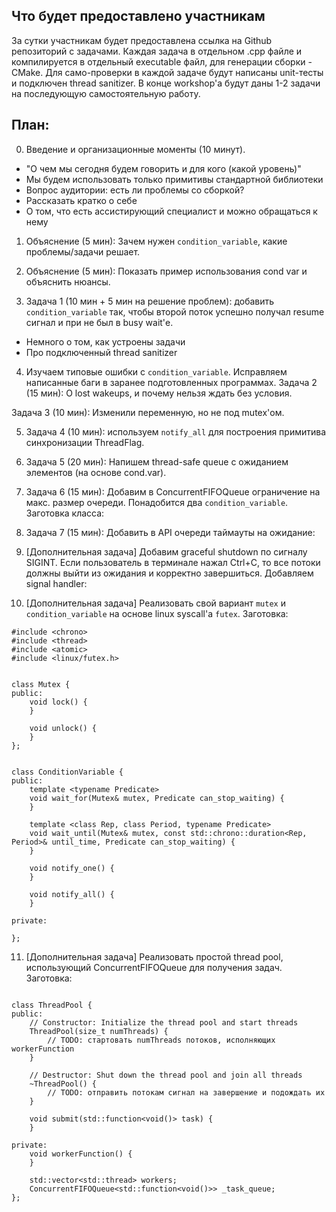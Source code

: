 ## Что будет предоставлено участникам
За сутки участникам будет предоставлена ссылка на Github репозиторий с задачами.
Каждая задача в отдельном .cpp файле и компилируется в отдельный executable файл, для генерации сборки - CMake.
Для само-проверки в каждой задаче будут написаны unit-тесты и подключен thread sanitizer.
В конце workshop'а будут даны 1-2 задачи на последующую самостоятельную работу.

## План:

0) Введение и организационные моменты (10 минут).
- "О чем мы сегодня будем говорить и для кого (какой уровень)"
- Мы будем использовать только примитивы стандартной библиотеки
- Вопрос аудитории: есть ли проблемы со сборкой?
- Рассказать кратко о себе
- О том, что есть ассистирующий специалист и можно обращаться к нему

1) Объяснение (5 мин): Зачем нужен `condition_variable`, какие проблемы/задачи решает.


2) Объяснение (5 мин): Показать пример использования cond var и объяснить нюансы.


3) Задача 1 (10 мин + 5 мин на решение проблем): добавить `condition_variable` так, чтобы второй поток успешно получал resume сигнал и при не был в busy wait'е.

- Немного о том, как устроены задачи
- Про подключенный thread sanitizer


4) Изучаем типовые ошибки с `condition_variable`. Исправляем написанные баги в заранее подготовленных программах.
Задача 2 (15 мин): О lost wakeups, и почему нельзя ждать без условия.

Задача 3 (10 мин):
Изменили переменную, но не под mutex'ом.


5) Задача 4 (10 мин): используем `notify_all` для построения примитива синхронизации ThreadFlag.


6) Задача 5 (20 мин): Напишем thread-safe queue с ожиданием элементов (на основе cond.var).


7) Задача 6 (15 мин): Добавим в ConcurrentFIFOQueue ограничение на макс. размер очереди. Понадобится два `condition_variable`. Заготовка класса:


8) Задача 7 (15 мин): Добавить в API очереди таймауты на ожидание:


9) [Дополнительная задача] Добавим graceful shutdown по сигналу SIGINT. Если пользователь в терминале нажал Ctrl+C, то все потоки должны выйти из ожидания и корректно завершиться. Добавляем signal handler:


10) [Дополнительная задача] Реализовать свой вариант `mutex` и `condition_variable` на основе linux syscall'а `futex`.
Заготовка:
```
#include <chrono>
#include <thread>
#include <atomic>
#include <linux/futex.h>


class Mutex {
public:
    void lock() {
    }

    void unlock() {
    }
};


class ConditionVariable {
public:
    template <typename Predicate>
    void wait_for(Mutex& mutex, Predicate can_stop_waiting) {
    }

    template <class Rep, class Period, typename Predicate>
    void wait_until(Mutex& mutex, const std::chrono::duration<Rep, Period>& until_time, Predicate can_stop_waiting) {
    }

    void notify_one() {
    }

    void notify_all() {
    }

private:

};

```

11) [Дополнительная задача] Реализовать простой thread pool, использующий ConcurrentFIFOQueue для получения задач.
Заготовка:
```

class ThreadPool {
public:
    // Constructor: Initialize the thread pool and start threads
    ThreadPool(size_t numThreads) {
        // TODO: стартовать numThreads потоков, исполняющих workerFunction
    }

    // Destructor: Shut down the thread pool and join all threads
    ~ThreadPool() {
        // TODO: отправить потокам сигнал на завершение и подождать их
    }

    void submit(std::function<void()> task) {
    }

private:
    void workerFunction() {
    }

    std::vector<std::thread> workers;
    ConcurrentFIFOQueue<std::function<void()>> _task_queue;
};

```
